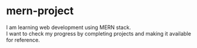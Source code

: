 # mern-project
I am learning web development using MERN stack. <br>I want to check my progress by completing projects and making it available for reference.
